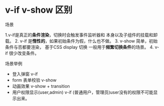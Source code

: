 # v-if v-show 区别
场景

1.v-if是真正的**条件渲染**，切换时会触发事件监听器和 本身以及子组件的挂载和卸载。
2. v-if 是**惰性的**，如果初始条件为假，什么也不做。
3. v-show 简单，初始条件与否都要渲染， 基于CSS display 切换
 一般用于**频繁切换条件**的场景。
4. v-if 很少改变条件。

场景举例
- 登入弹窗 v-if 
- form 表单校验 v-show
- 动画效果 v-show + transition
- 用户权限显示(user,admin) v-if (普通用户，管理员)user没有的权限不可能显示出来。

